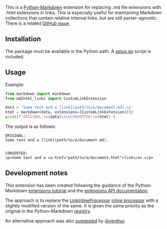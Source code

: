 
This is a [Python-Markdown](https://python-markdown.github.io/) extension for replacing .md file extensions with .html extensions in links. This is especially useful for maintaining Markdown collections that contain relative internal links, but are still parser-agnostic. There is a related [GitHub issue](https://github.com/Python-Markdown/markdown/issues/1094).

## Installation

The package must be available in the Python path. A [setup.py](https://docs.python.org/3/distutils/setupscript.html#setup-script) script is included.

## Usage

Example:

```python
from markdown import markdown
from md2html_links import CustomLinkExtension

data = 'Some text and a [link](path/to/a/document.md).\n'
html = markdown(data, extensions=[CustomLinkExtension()])
print(f'ORIGINAL:\n{data}\n\nCONVERTED:\n{html}')
```

The output is as follows:

```
ORIGINAL:
Some text and a [link](path/to/a/document.md).


CONVERTED:
<p>Some text and a <a href="path/to/a/document.html">link</a>.</p>
```

## Development notes

This extension has been created following the guidance of the Python-Markdown [extensions tutorial](https://github.com/Python-Markdown/markdown/wiki/Tutorial-1---Writing-Extensions-for-Python-Markdown) and the [extensions API documentation](https://python-markdown.github.io/extensions/api).

The approach is to replace the [LinkInlineProcessor](https://github.com/Python-Markdown/markdown/blob/a767b2daaad78ba32d45a4f1dabb7c5e218f030a/markdown/inlinepatterns.py#L590) [inline processor](https://python-markdown.github.io/extensions/api/#inlineprocessors) with a slightly modified version of the same. It is given the same priority as the original in the Python-Markdown [registry](https://python-markdown.github.io/extensions/api/#registries).

An alternative approach was also [suggested](https://github.com/Python-Markdown/markdown/issues/1094#issuecomment-1140189488) by [@venthur](https://github.com/venthur).

